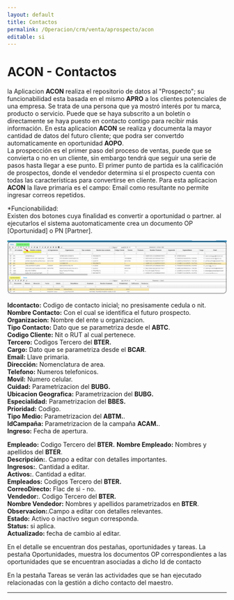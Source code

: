 ```yaml
---
layout: default
title: Contactos
permalink: /Operacion/crm/venta/aprospecto/acon
editable: si
---
```


# ACON - Contactos

la Aplicacion **ACON** realiza el repositorio de datos al "Prospecto"; su funcionabilidad esta basada en el mismo **APRO**  a los clientes potenciales de una empresa. Se trata de una persona que ya mostró interés por tu marca, producto o servicio. Puede que se haya subscrito a un boletín o directamente se haya puesto en contacto contigo para recibir más información. En esta aplicacion **ACON** se realiza y documenta la mayor cantidad de datos del futuro cliente; que podra ser convertdo automaticamente en oportunidad **AOPO**.  
La prospección es el primer paso del proceso de ventas, puede que se convierta o no en un cliente, sin embargo tendrá que seguir una serie de pasos hasta llegar a ese punto. El primer punto de partida es la calificación de prospectos, donde el vendedor determina si el prospecto cuenta con todas las características para convertirse en cliente.
Para esta aplicacion **ACON** la llave primaria es el campo: Email como resultante no permite ingresar correos repetidos.

*Funcionabilidad:  
Existen dos botones cuya finalidad es convertir a oportunidad o partner.
al ejecutarlos el sistema auotomaticamente crea un documento OP [Oportunidad] o PN [Partner].



![](acon1.png)

**Idcontacto:** Codigo de contacto inicial; no presisamente cedula o nit.  
**Nombre Contacto:** Con el cual se identifica el futuro prospecto.  
**Organizacion:** Nombre del ente u organizacion.  
**Tipo Contacto:** Dato que se parametriza desde el **ABTC**.  
**Codigo Cliente:** Nit o RUT al cual pertenece.  
**Tercero:**  Codigos Tercero del **BTER.**  
**Cargo:** Dato que se parametriza desde el **BCAR**.  
**Email:** Llave primaria.  
**Dirección:** Nomenclatura de area.  
**Telefono:** Numeros telefonicos.  
**Movil:** Numero celular.  
**Cuidad:** Parametrizacion del **BUBG.**  
**Ubicacion Geografica:** Parametrizacion del **BUBG.**  
**Especialidad:** Parametrizacion del **BBES.**  
**Prioridad:** Codigo.  
**Tipo Medio:** Parametrizacion del **ABTM.**.  
**IdCampaña:** Parametrizacion de la campaña **ACAM.**.  
**Ingreso:** Fecha de apertura.  



**Empleado:**  Codigo Tercero del **BTER.**
**Nombre Empleado:** Nombres y apellidos del **BTER**.  
**Descripción:**.  Campo a editar con detalles importantes.  
**Ingresos:**.  Cantidad a editar.  
**Activos:**.  Cantidad a editar.  
**Empleados:**  Codigos Tercero del **BTER.**  
**CorreoDirecto:** Flac de si - no.  
**Vendedor:**.  Codigo Tercero del **BTER.**  
**Nombre Vendedor:**  Nombres y apellidos parametrizados en **BTER**.  
**Observacion:**.Campo a editar con detalles relevantes.  
**Estado:** Activo o inactivo segun corresponda.  
**Status:** si aplica.  
**Actualizado:** fecha de cambio al editar.  

En el detalle se encuentran dos pestañas, oportunidades y tareas. La pestaña Oportunidades, muestra los documentos OP correspondientes a las oportunidades que se encuentran asociadas a dicho Id de contacto

En la pestaña Tareas se verán las actividades que se han ejecutado relacionadas con la gestión a dicho contacto del maestro.


**********







